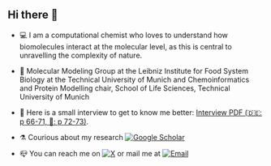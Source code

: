 ## Hi there 👋

- 💻 I am a computational chemist who loves to understand how biomolecules interact at the molecular level, as this is central to unravelling the complexity of nature.

- 📍 Molecular Modeling Group at the Leibniz Institute for Food System Biology at the Technical University of Munich and Chemoinformatics and Protein Modelling chair, School of Life Sciences, Technical University of Munich

- 🔎 Here is a small interview to get to know me better: [Interview PDF (🇩🇪: p 66-71, 🏴󠁧󠁢󠁥󠁮󠁧󠁿: p 72-73)](https://www.leibniz-lsb.de/fileadmin/doc/PDF/Zweijahresbericht_2020_2021_Leibniz_LSB_Gestaltung_Web_240125.pdf).

- ⚗️ Courious about my research [![Google Scholar](https://img.shields.io/badge/-Google%20Scholar-4285F4?style=flat&logo=google-scholar&logoColor=white)](https://scholar.google.com/citations?user=zvjMyfsAAAAJ&hl=it&oi=ao)

- 📪 You can reach me on [![X](https://img.shields.io/badge/-@ANicoli90-blue?style=flat&logo=x&logoColor=white)](https://x.com/ANicoli90) or mail me at [![Email](https://img.shields.io/badge/-alesashanicoli@gmail.com-red?style=flat&logo=gmail&logoColor=white)](mailto:alesashanicoli@gmail.com)

<!--
**anicoli/anicoli** is a ✨ _special_ ✨ repository because its `README.md` (this file) appears on your GitHub profile.
jjjjj
Here are some ideas to get you started:

- 🔭 I’m currently working on ...
- 🌱 I’m currently learning ...
- 👯 I’m looking to collaborate on ...
- 🤔 I’m looking for help with ...
- 💬 Ask me about ...
- 📫 How to reach me: ...
- 😄 Pronouns: ...
- ⚡ Fun fact: ...
-->
